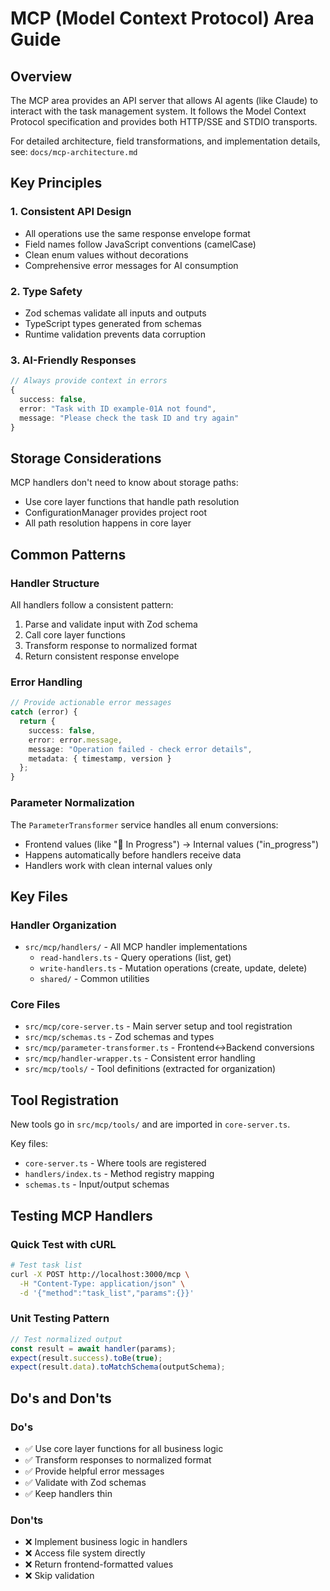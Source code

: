 # MCP (Model Context Protocol) Area Guide

## Overview

The MCP area provides an API server that allows AI agents (like Claude) to interact with the task management system. It follows the Model Context Protocol specification and provides both HTTP/SSE and STDIO transports.

For detailed architecture, field transformations, and implementation details, see: `docs/mcp-architecture.md`

## Key Principles

### 1. Consistent API Design
- All operations use the same response envelope format
- Field names follow JavaScript conventions (camelCase)
- Clean enum values without decorations
- Comprehensive error messages for AI consumption

### 2. Type Safety
- Zod schemas validate all inputs and outputs
- TypeScript types generated from schemas
- Runtime validation prevents data corruption

### 3. AI-Friendly Responses
```typescript
// Always provide context in errors
{
  success: false,
  error: "Task with ID example-01A not found",
  message: "Please check the task ID and try again"
}
```

## Storage Considerations

MCP handlers don't need to know about storage paths:
- Use core layer functions that handle path resolution
- ConfigurationManager provides project root
- All path resolution happens in core layer

## Common Patterns

### Handler Structure
All handlers follow a consistent pattern:
1. Parse and validate input with Zod schema
2. Call core layer functions
3. Transform response to normalized format
4. Return consistent response envelope

### Error Handling
```typescript
// Provide actionable error messages
catch (error) {
  return {
    success: false,
    error: error.message,
    message: "Operation failed - check error details",
    metadata: { timestamp, version }
  };
}
```

### Parameter Normalization
The `ParameterTransformer` service handles all enum conversions:
- Frontend values (like "🔵 In Progress") → Internal values ("in_progress")
- Happens automatically before handlers receive data
- Handlers work with clean internal values only

## Key Files

### Handler Organization
- `src/mcp/handlers/` - All MCP handler implementations
  - `read-handlers.ts` - Query operations (list, get)
  - `write-handlers.ts` - Mutation operations (create, update, delete)
  - `shared/` - Common utilities

### Core Files
- `src/mcp/core-server.ts` - Main server setup and tool registration
- `src/mcp/schemas.ts` - Zod schemas and types
- `src/mcp/parameter-transformer.ts` - Frontend↔Backend conversions
- `src/mcp/handler-wrapper.ts` - Consistent error handling
- `src/mcp/tools/` - Tool definitions (extracted for organization)

## Tool Registration

New tools go in `src/mcp/tools/` and are imported in `core-server.ts`.

Key files:
- `core-server.ts` - Where tools are registered
- `handlers/index.ts` - Method registry mapping
- `schemas.ts` - Input/output schemas

## Testing MCP Handlers

### Quick Test with cURL
```bash
# Test task list
curl -X POST http://localhost:3000/mcp \
  -H "Content-Type: application/json" \
  -d '{"method":"task_list","params":{}}'
```

### Unit Testing Pattern
```typescript
// Test normalized output
const result = await handler(params);
expect(result.success).toBe(true);
expect(result.data).toMatchSchema(outputSchema);
```

## Do's and Don'ts

### Do's
- ✅ Use core layer functions for all business logic
- ✅ Transform responses to normalized format
- ✅ Provide helpful error messages
- ✅ Validate with Zod schemas
- ✅ Keep handlers thin

### Don'ts
- ❌ Implement business logic in handlers
- ❌ Access file system directly
- ❌ Return frontend-formatted values
- ❌ Skip validation